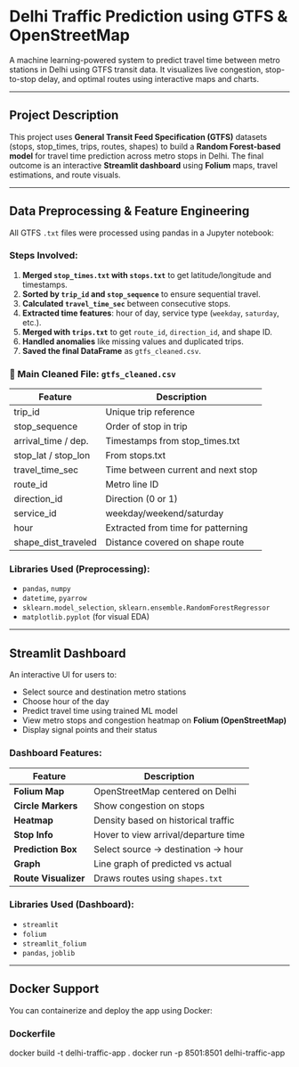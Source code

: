 # Delhi Traffic Prediction using GTFS & OpenStreetMap

A machine learning-powered system to predict travel time between metro stations in Delhi using GTFS transit data. It visualizes live congestion, stop-to-stop delay, and optimal routes using interactive maps and charts.

---

##  Project Description

This project uses **General Transit Feed Specification (GTFS)** datasets (stops, stop_times, trips, routes, shapes) to build a **Random Forest-based model** for travel time prediction across metro stops in Delhi. The final outcome is an interactive **Streamlit dashboard** using **Folium** maps, travel estimations, and route visuals.

---

##  Data Preprocessing & Feature Engineering

All GTFS `.txt` files were processed using pandas in a Jupyter notebook:

###  Steps Involved:
1. **Merged `stop_times.txt` with `stops.txt`** to get latitude/longitude and timestamps.
2. **Sorted by `trip_id` and `stop_sequence`** to ensure sequential travel.
3. **Calculated `travel_time_sec`** between consecutive stops.
4. **Extracted time features**: hour of day, service type (`weekday`, `saturday`, etc.).
5. **Merged with `trips.txt`** to get `route_id`, `direction_id`, and shape ID.
6. **Handled anomalies** like missing values and duplicated trips.
7. **Saved the final DataFrame** as `gtfs_cleaned.csv`.

### 🧾 Main Cleaned File: `gtfs_cleaned.csv`
| Feature               | Description                         |
|------------------------|-------------------------------------|
| trip_id               | Unique trip reference               |
| stop_sequence         | Order of stop in trip               |
| arrival_time / dep.   | Timestamps from stop_times.txt      |
| stop_lat / stop_lon   | From stops.txt                      |
| travel_time_sec       | Time between current and next stop  |
| route_id              | Metro line ID                       |
| direction_id          | Direction (0 or 1)                  |
| service_id            | weekday/weekend/saturday            |
| hour                  | Extracted from time for patterning  |
| shape_dist_traveled   | Distance covered on shape route     |

###  Libraries Used (Preprocessing):
- `pandas`, `numpy`
- `datetime`, `pyarrow`
- `sklearn.model_selection`, `sklearn.ensemble.RandomForestRegressor`
- `matplotlib.pyplot` (for visual EDA)

---

##  Streamlit Dashboard

An interactive UI for users to:

- Select source and destination metro stations
- Choose hour of the day
- Predict travel time using trained ML model
- View metro stops and congestion heatmap on **Folium (OpenStreetMap)**
- Display signal points and their status

###  Dashboard Features:

| Feature | Description |
|--------|-------------|
| **Folium Map** | OpenStreetMap centered on Delhi |
| **Circle Markers** | Show congestion on stops |
| **Heatmap** | Density based on historical traffic |
| **Stop Info** | Hover to view arrival/departure time |
| **Prediction Box** | Select source → destination → hour |
| **Graph** | Line graph of predicted vs actual |
| **Route Visualizer** | Draws routes using `shapes.txt` |

### Libraries Used (Dashboard):
- `streamlit`
- `folium`
- `streamlit_folium`
- `pandas`, `joblib` 

---

##  Docker Support

You can containerize and deploy the app using Docker:

###  Dockerfile
docker build -t delhi-traffic-app .
docker run -p 8501:8501 delhi-traffic-app



